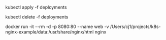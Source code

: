 kubectl apply -f deployments

kubectl delete -f deployments


docker run -it --rm -d -p 8080:80 --name web -v /Users/cj1/projects/k8s-nginx-example/data:/usr/share/nginx/html nginx